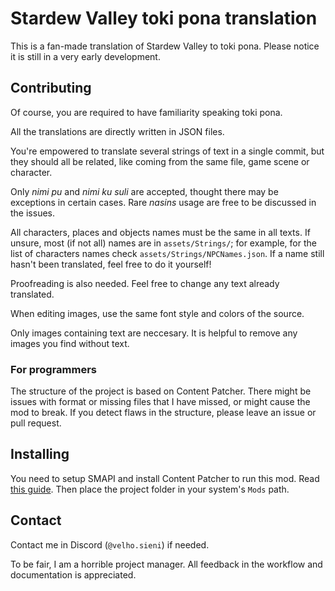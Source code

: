 # Stardew Valley toki pona translation

This is a fan-made translation of Stardew Valley to toki pona. Please notice it is still in a very early development.

## Contributing

Of course, you are required to have familiarity speaking toki pona.

All the translations are directly written in JSON files.

You're empowered to translate several strings of text in a single commit, but they should all be related, like coming from the same file, game scene or character.

Only _nimi pu_ and _nimi ku suli_ are accepted, thought there may be exceptions in certain cases. Rare _nasins_ usage are free to be discussed in the issues.

All characters, places and objects names must be the same in all texts. If unsure, most (if not all) names are in `assets/Strings/`; for example, for the list of characters names check `assets/Strings/NPCNames.json`. If a name still hasn't been translated, feel free to do it yourself!

Proofreading is also needed. Feel free to change any text already translated.

When editing images, use the same font style and colors of the source.

Only images containing text are neccesary. It is helpful to remove any images you find without text.

### For programmers

The structure of the project is based on Content Patcher. There might be issues with format or missing files that I have missed, or might cause the mod to break. If you detect flaws in the structure, please leave an issue or pull request.

## Installing

You need to setup SMAPI and install Content Patcher to run this mod. Read [this guide](https://www.stardewvalleywiki.com/Modding:Player_Guide/Getting_Started). Then place the project folder in your system's `Mods` path.


## Contact

Contact me in Discord (`@velho.sieni`) if needed.

To be fair, I am a horrible project manager. All feedback in the workflow and documentation is appreciated.

